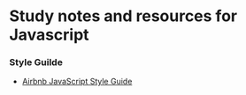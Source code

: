 # Study notes and resources for Javascript

### Style Guilde
 * [Airbnb JavaScript Style Guide](https://github.com/airbnb/javascript) 
